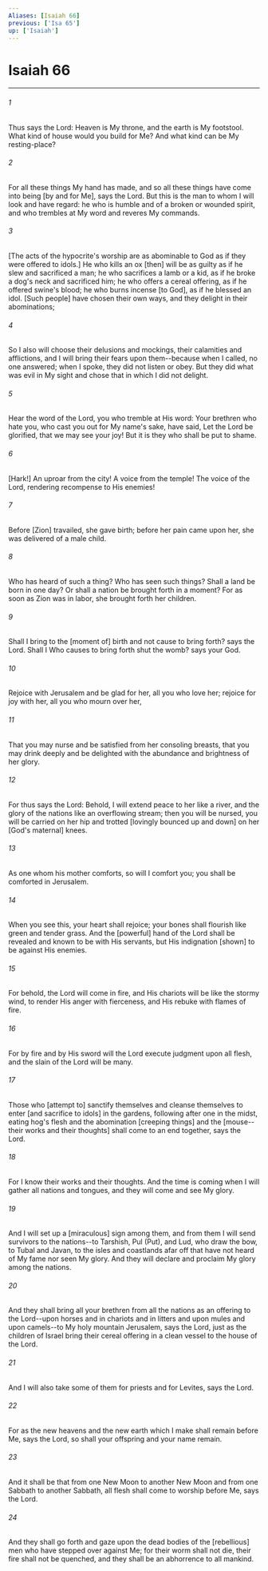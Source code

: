 ```yaml
---
Aliases: [Isaiah 66]
previous: ['Isa 65']
up: ['Isaiah']
---
```

# Isaiah 66

***














###### 1 






Thus says the Lord: Heaven is My throne, and the earth is My footstool. What kind of house would you build for Me? And what kind can be My resting-place? 













###### 2 






For all these things My hand has made, and so all these things have come into being [by and for Me], says the Lord. But this is the man to whom I will look and have regard: he who is humble and of a broken or wounded spirit, and who trembles at My word and reveres My commands. 













###### 3 






[The acts of the hypocrite's worship are as abominable to God as if they were offered to idols.] He who kills an ox [then] will be as guilty as if he slew and sacrificed a man; he who sacrifices a lamb or a kid, as if he broke a dog's neck and sacrificed him; he who offers a cereal offering, as if he offered swine's blood; he who burns incense [to God], as if he blessed an idol. [Such people] have chosen their own ways, and they delight in their abominations; 













###### 4 






So I also will choose their delusions and mockings, their calamities and afflictions, and I will bring their fears upon them--because when I called, no one answered; when I spoke, they did not listen or obey. But they did what was evil in My sight and chose that in which I did not delight. 













###### 5 






Hear the word of the Lord, you who tremble at His word: Your brethren who hate you, who cast you out for My name's sake, have said, Let the Lord be glorified, that we may see your joy! But it is they who shall be put to shame. 













###### 6 






[Hark!] An uproar from the city! A voice from the temple! The voice of the Lord, rendering recompense to His enemies! 













###### 7 






Before [Zion] travailed, she gave birth; before her pain came upon her, she was delivered of a male child. 













###### 8 






Who has heard of such a thing? Who has seen such things? Shall a land be born in one day? Or shall a nation be brought forth in a moment? For as soon as Zion was in labor, she brought forth her children. 













###### 9 






Shall I bring to the [moment of] birth and not cause to bring forth? says the Lord. Shall I Who causes to bring forth shut the womb? says your God. 













###### 10 






Rejoice with Jerusalem and be glad for her, all you who love her; rejoice for joy with her, all you who mourn over her, 













###### 11 






That you may nurse and be satisfied from her consoling breasts, that you may drink deeply and be delighted with the abundance and brightness of her glory. 













###### 12 






For thus says the Lord: Behold, I will extend peace to her like a river, and the glory of the nations like an overflowing stream; then you will be nursed, you will be carried on her hip and trotted [lovingly bounced up and down] on her [God's maternal] knees. 













###### 13 






As one whom his mother comforts, so will I comfort you; you shall be comforted in Jerusalem. 













###### 14 






When you see this, your heart shall rejoice; your bones shall flourish like green and tender grass. And the [powerful] hand of the Lord shall be revealed and known to be with His servants, but His indignation [shown] to be against His enemies. 













###### 15 






For behold, the Lord will come in fire, and His chariots will be like the stormy wind, to render His anger with fierceness, and His rebuke with flames of fire. 













###### 16 






For by fire and by His sword will the Lord execute judgment upon all flesh, and the slain of the Lord will be many. 













###### 17 






Those who [attempt to] sanctify themselves and cleanse themselves to enter [and sacrifice to idols] in the gardens, following after one in the midst, eating hog's flesh and the abomination [creeping things] and the [mouse--their works and their thoughts] shall come to an end together, says the Lord. 













###### 18 






For I know their works and their thoughts. And the time is coming when I will gather all nations and tongues, and they will come and see My glory. 













###### 19 






And I will set up a [miraculous] sign among them, and from them I will send survivors to the nations--to Tarshish, Pul (Put), and Lud, who draw the bow, to Tubal and Javan, to the isles and coastlands afar off that have not heard of My fame nor seen My glory. And they will declare and proclaim My glory among the nations. 













###### 20 






And they shall bring all your brethren from all the nations as an offering to the Lord--upon horses and in chariots and in litters and upon mules and upon camels--to My holy mountain Jerusalem, says the Lord, just as the children of Israel bring their cereal offering in a clean vessel to the house of the Lord. 













###### 21 






And I will also take some of them for priests and for Levites, says the Lord. 













###### 22 






For as the new heavens and the new earth which I make shall remain before Me, says the Lord, so shall your offspring and your name remain. 













###### 23 






And it shall be that from one New Moon to another New Moon and from one Sabbath to another Sabbath, all flesh shall come to worship before Me, says the Lord. 













###### 24 






And they shall go forth and gaze upon the dead bodies of the [rebellious] men who have stepped over against Me; for their worm shall not die, their fire shall not be quenched, and they shall be an abhorrence to all mankind.
